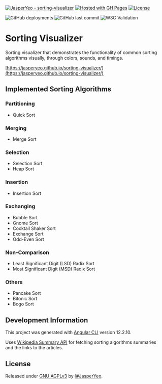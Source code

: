 [![JasperYeo - sorting-visualizer](https://img.shields.io/static/v1?label=JasperYeo&message=sorting-visualizer&color=blue&logo=github)](https://github.com/JasperYeo/sorting-visualizer)
[![Hosted with GH Pages](https://img.shields.io/badge/Hosted_with-GitHub_Pages-green?logo=github&logoColor=white)](https://pages.github.com/)
[![License](https://img.shields.io/badge/License-GNU_AGPLv3-yellow)](#license)

![GitHub deployments](https://img.shields.io/github/deployments/jasperyeo/sorting-visualizer/github-pages)
![GitHub last commit](https://img.shields.io/github/last-commit/jasperyeo/sorting-visualizer)
![W3C Validation](https://img.shields.io/w3c-validation/html?targetUrl=https%3A%2F%2Fjasperyeo.github.io%2Fsorting-visualizer%2F)

# Sorting Visualizer

Sorting visualizer that demonstrates the functionality of common sorting algorithms visually, through colors, sounds, and timings.

[https://jasperyeo.github.io/sorting-visualizer/](https://jasperyeo.github.io/sorting-visualizer/)

## Implemented Sorting Algorithms

### Partitioning
- Quick Sort

### Merging
- Merge Sort

### Selection
- Selection Sort
- Heap Sort

### Insertion
- Insertion Sort

### Exchanging
- Bubble Sort
- Gnome Sort
- Cocktail Shaker Sort
- Exchange Sort
- Odd-Even Sort

### Non-Comparison
- Least Significant Digit (LSD) Radix Sort
- Most Significant Digit (MSD) Radix Sort

### Others
- Pancake Sort
- Bitonic Sort
- Bogo Sort

## Development Information

This project was generated with [Angular CLI](https://github.com/angular/angular-cli) version 12.2.10.

Uses [Wikipedia Summary API](https://en.wikipedia.org/api/rest_v1/#/) for fetching sorting algorithms summaries and the links to the articles.

## License

Released under [GNU AGPLv3](/LICENSE) by [@JasperYeo](https://github.com/JasperYeo).
